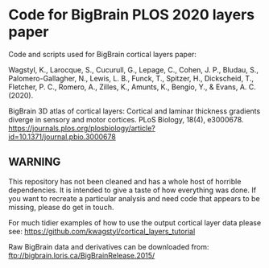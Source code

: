 # Code for BigBrain PLOS 2020 layers paper
Code and scripts used for BigBrain cortical layers paper:

Wagstyl, K., Larocque, S., Cucurull, G., Lepage, C., Cohen, J. P., Bludau, S., Palomero-Gallagher, N., Lewis, L. B., Funck, T., Spitzer, H., Dickscheid, T., Fletcher, P. C., Romero, A., Zilles, K., Amunts, K., Bengio, Y., & Evans, A. C. (2020). 

BigBrain 3D atlas of cortical layers: Cortical and laminar thickness gradients diverge in sensory and motor cortices. PLoS Biology, 18(4), e3000678.
https://journals.plos.org/plosbiology/article?id=10.1371/journal.pbio.3000678


## WARNING
This repository has not been cleaned and has a whole host of horrible dependencies.
It is intended to give a taste of how everything was done. If you want to recreate a particular analysis and need code that appears to be missing, please do get in touch.


For much tidier examples of how to use the output cortical layer data please see:
https://github.com/kwagstyl/cortical_layers_tutorial

Raw BigBrain data and derivatives can be downloaded from:
ftp://bigbrain.loris.ca/BigBrainRelease.2015/



